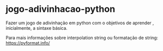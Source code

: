 # jogo-adivinhacao-python
Fazer um jogo de adivinhação em python com o objetivos de aprender , inicialmente, a sintaxe básica.

Para mais informações sobre interpolation string ou formatação de string: https://pyformat.info/
